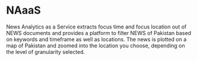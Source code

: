 # NAaaS
News Analytics as a Service extracts focus time and focus location out of NEWS documents and provides a platform to filter NEWS of Pakistan based on keywords and timeframe as well as locations. The news is plotted on a map of Pakistan and zoomed into the location you choose, depending on the level of granularity selected.
